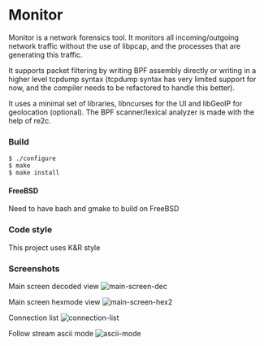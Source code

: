 # Monitor

Monitor is a network forensics tool. It monitors all incoming/outgoing network
traffic without the use of libpcap, and the processes that are generating this
traffic.

It supports packet filtering by writing BPF assembly directly or writing in a
higher level tcpdump syntax (tcpdump syntax has very limited support for now,
and the compiler needs to be refactored to handle this better).

It uses a minimal set of libraries, libncurses for the UI and libGeoIP
for geolocation (optional). The BPF scanner/lexical analyzer is made with the
help of re2c.

### Build

```
$ ./configure
$ make
$ make install
```

#### FreeBSD
Need to have bash and gmake to build on FreeBSD

### Code style
This project uses K&R style

### Screenshots

Main screen decoded view
![main-screen-dec](https://user-images.githubusercontent.com/18684676/132952126-b16ac592-3293-494c-889c-9ac49ae1b373.png)

Main screen hexmode view
![main-screen-hex2](https://user-images.githubusercontent.com/18684676/132952554-a8348055-957b-4be4-bbdf-2053c3318101.png)

Connection list
![connection-list](https://user-images.githubusercontent.com/18684676/132952633-dc9f40f5-d6d3-45c0-bcf9-900b1c924b0d.png)

Follow stream ascii mode
![ascii-mode](https://user-images.githubusercontent.com/18684676/132952652-81d3bee3-024f-4091-b855-ef09ae9b92df.png)
